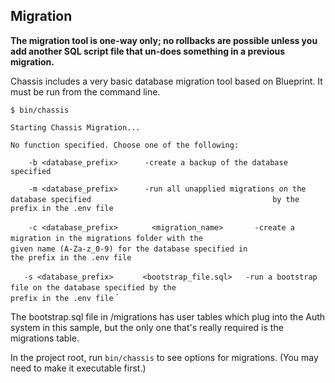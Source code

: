 ## Migration

**The migration tool is one-way only; no rollbacks are possible unless you add another SQL script file that un-does something in a previous migration.**

Chassis includes a very basic database migration tool based on Blueprint. It must be run from the command line.
 
`$ bin/chassis`

`Starting Chassis Migration...`

`No function specified. Choose one of the following:`

`    -b <database_prefix>      -create a backup of the database specified`

`    -m <database_prefix>      -run all unapplied migrations on the database specified`
`                                        by the prefix in the .env file`

`    -c <database_prefix>`
`       <migration_name>       -create a migration in the migrations folder with the`
`                                        given name (A-Za-z_0-9) for the database specified in`
`                                        the prefix in the .env file`

`   -s <database_prefix>`
`      <bootstrap_file.sql>   -run a bootstrap file on the database specified by the`
`                                        prefix in the .env file`
`



The bootstrap.sql file in /migrations has user tables which plug into the Auth system in this sample, but the only one that's really required is the migrations table.

In the project root, run `bin/chassis` to see options for migrations. (You may need to make it executable first.)
